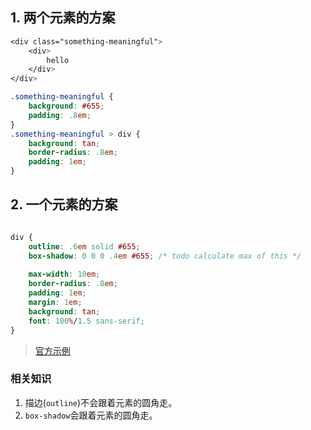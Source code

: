 ## 1. 两个元素的方案

```css
<div class="something-meaningful">
	<div>
		hello
	</div>
</div>

.something-meaningful {
    background: #655;
  	padding: .8em;
}
.something-meaningful > div {
    background: tan;
  	border-radius: .8em;
  	padding: 1em;
}
```

## 2. 一个元素的方案

```css

div {
	outline: .6em solid #655;
	box-shadow: 0 0 0 .4em #655; /* todo calculate max of this */
	
	max-width: 10em;
	border-radius: .8em;
	padding: 1em;
	margin: 1em;
	background: tan;
	font: 100%/1.5 sans-serif;
}
```

> [官方示例](http://dabblet.com/gist/170fe436f290083cc24c)

### 相关知识

1. 描边(`outline`)不会跟着元素的圆角走。
2. `box-shadow`会跟着元素的圆角走。